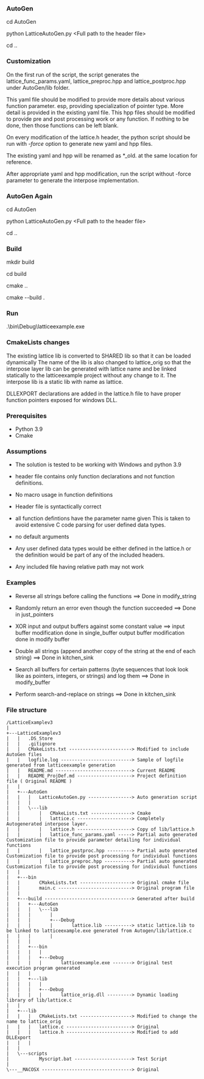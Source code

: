 
### AutoGen

cd AutoGen

python LatticeAutoGen.py &lt;Full path to the header file&gt;

cd ..


### Customization

On the first run of the script, the script generates the lattice_func_params.yaml, lattice_preproc.hpp and lattice_postproc.hpp under AutoGen/lib folder.

This yaml file should be modified to provide more details about various function parameter. esp, providing specialization of pointer type. More detail is provided in the existing yaml file.
This hpp files should be modified to provide pre and post processing work or any function. If nothing to be done, then those functions can be left blank.

On every modification of the lattice.h header, the python script should be run with *-force* option to generate new yaml and hpp files.

The existing yaml and hpp will be renamed as *_old. at the same location for reference.

After appropriate yaml and hpp modification, run the script without -force parameter to generate the interpose implementation.


### AutoGen Again

cd AutoGen

python LatticeAutoGen.py &lt;Full path to the header file&gt;

cd ..


### Build

mkdir build

cd build

cmake ..

cmake --build .


### Run

.\bin\Debug\latticeexample.exe


### CmakeLists changes

The existing lattice lib is converted to SHARED lib so that it can be loaded dynamically
The name of the lib is also changed to lattice_orig so that the interpose layer lib can be generated with lattice name and be linked statically to the latticeexample project without any change to it.
The interpose lib is a static lib with name as lattice.

DLLEXPORT declarations are added in the lattice.h file to have proper function pointers exposed for windows DLL.

### Prerequisites

- Python 3.9
- Cmake


### Assumptions

- The solution is tested to be working with Windows and python 3.9

- header file contains only function declarations and not function definitions.

- No macro usage in function definitions

- Header file is syntactically correct

- all function defintions have the parameter name given
    This is taken to avoid extensive C code parsing for user defined data types.
    
- no default arguments

- Any user defined data types would be either defined in the lattice.h or the definition would be part of any of the included headers.

- Any included file having relative path may not work



### Examples

- Reverse all strings before calling the functions ==>
    Done in modify_string

- Randomly return an error even though the function succeeded ==>
    Done in just_pointers

- XOR input and output buffers against some constant value ==>
    input buffer modification done in single_buffer
    output buffer modification done in modify buffer
    
- Double all strings (append another copy of the string at the end of each string) ==>
    Done in kitchen_sink
    
- Search all buffers for certain patterns (byte sequences that look look like as pointers, integers, or strings) and log them ==>
    Done in modify_buffer
    
- Perform search-and-replace on strings ==>
    Done in kitchen_sink


### File structure
```console
/LatticeExamplev3
|   
+---LatticeExamplev3
|   |   .DS_Store
|   |   .gitignore
|   |   CMakeLists.txt -----------------------> Modified to include AutoGen files
|   |   logfile.log --------------------------> Sample of logfile generated from latticeexample generation
|   |   README.md ----------------------------> Current README
|   |   README_ProjDef.md --------------------> Project definition file ( Original README )
|   |   
|   +---AutoGen
|   |   |   LatticeAutoGen.py ----------------> Auto generation script
|   |   |   
|   |   \---lib
|   |       |   CMakeLists.txt ---------------> Cmake
|   |       |   lattice.c --------------------> Completely Autogenerated interpose layer.
|   |       |   lattice.h --------------------> Copy of lib/lattice.h
|   |       |   lattice_func_params.yaml -----> Partial auto generated Customization file to provide parameter detailing for individual functions
|   |       |   lattice_postproc.hpp ---------> Partial auto generated Customization file to provide post processing for individual functions
|   |       |   lattice_preproc.hpp ----------> Partial auto generated Customization file to provide post processing for individual functions
|   |                               
|   +---bin
|   |       CMakeLists.txt -------------------> Original cmake file
|   |       main.c ---------------------------> Original program file
|   |       
|   +---build --------------------------------> Generated after build
|   |   +---AutoGen
|   |   |   \---lib
|   |   |       |       
|   |   |       +---Debug
|   |   |       |       lattice.lib ----------> static lattice.lib to be linked to latticeexample.exe generated from Autogen/lib/lattice.c
|   |   |       |       
|   |   |                       
|   |   +---bin
|   |   |   |       
|   |   |   +---Debug
|   |   |   |       latticeexample.exe -------> Original test execution program generated
|   |   |           
|   |   +---lib
|   |   |   |       
|   |   |   +---Debug
|   |   |   |       lattice_orig.dll ---------> Dynamic loading library of lib/lattice.c
|   |                       
|   +---lib
|   |   |   CMakeLists.txt -------------------> Modified to change the name to lattice_orig
|   |   |   lattice.c ------------------------> Original
|   |   |   lattice.h ------------------------> Modified to add DLLExport
|   |   |   
|   |                           
|   \---scripts
|           Myscript.bat ---------------------> Test Script
|           
\---__MACOSX ---------------------------------> Original
```
